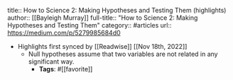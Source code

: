 title:: How to Science 2: Making Hypotheses and Testing Them (highlights)
author:: [[Bayleigh Murray]]
full-title:: "How to Science 2: Making Hypotheses and Testing Them"
category:: #articles
url:: https://medium.com/p/5279985684d0

- Highlights first synced by [[Readwise]] [[Nov 18th, 2022]]
	- Null hypotheses assume that two variables are not related in any significant way.
		- **Tags**: #[[favorite]]